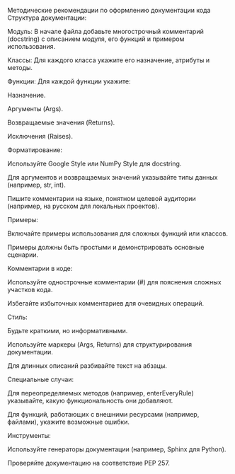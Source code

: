 Методические рекомендации по оформлению документации кода
Структура документации:

Модуль: В начале файла добавьте многострочный комментарий (docstring) с описанием модуля, его функций и примером использования.

Классы: Для каждого класса укажите его назначение, атрибуты и методы.

Функции: Для каждой функции укажите:

Назначение.

Аргументы (Args).

Возвращаемые значения (Returns).

Исключения (Raises).

Форматирование:

Используйте Google Style или NumPy Style для docstring.

Для аргументов и возвращаемых значений указывайте типы данных (например, str, int).

Пишите комментарии на языке, понятном целевой аудитории (например, на русском для локальных проектов).

Примеры:

Включайте примеры использования для сложных функций или классов.

Примеры должны быть простыми и демонстрировать основные сценарии.

Комментарии в коде:

Используйте однострочные комментарии (#) для пояснения сложных участков кода.

Избегайте избыточных комментариев для очевидных операций.

Стиль:

Будьте краткими, но информативными.

Используйте маркеры (Args, Returns) для структурирования документации.

Для длинных описаний разбивайте текст на абзацы.

Специальные случаи:

Для переопределяемых методов (например, enterEveryRule) указывайте, какую функциональность они добавляют.

Для функций, работающих с внешними ресурсами (например, файлами), укажите возможные ошибки.

Инструменты:

Используйте генераторы документации (например, Sphinx для Python).

Проверяйте документацию на соответствие PEP 257.